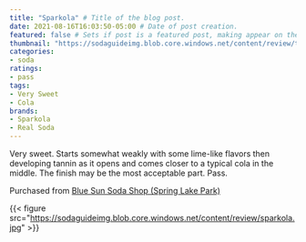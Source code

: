 ```yaml
---
title: "Sparkola" # Title of the blog post.
date: 2021-08-16T16:03:50-05:00 # Date of post creation.
featured: false # Sets if post is a featured post, making appear on the home page side bar.
thumbnail: "https://sodaguideimg.blob.core.windows.net/content/review/thumbs/sparkola.jpg" # Sets thumbnail image appearing inside card on homepage.
categories:
- soda
ratings:
- pass
tags:
- Very Sweet
- Cola
brands:
- Sparkola
- Real Soda
---
```


Very sweet. Starts somewhat weakly with some lime-like flavors then developing tannin as it opens and comes closer to a typical cola in the middle. The finish may be the most acceptable part. Pass.

Purchased from [Blue Sun Soda Shop (Spring Lake Park)](https://bluesunsodashop.com/)

{{< figure src="https://sodaguideimg.blob.core.windows.net/content/review/sparkola.jpg" >}}